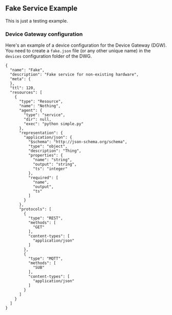## Fake Service Example

This is just a testing example.

### Device Gateway configuration

Here's an example of a device configuration for the Device Gateway (DGW). You need to create a `fake.json` file (or any other unique name) in the `devices` configuration folder of the DWG.

    {
      "name": "Fake",
      "description": "Fake service for non-existing hardware",
      "meta": {
      },
      "ttl": 120,
      "resources": [
        {
          "type": "Resource",
          "name": "Nothing",
          "agent": {
            "type": "service",
            "dir": null,
            "exec": "python simple.py"
          },
          "representation": {
            "application/json": {
              "$schema": "http://json-schema.org/schema",
              "type": "object",
              "description": "Thing",
              "properties": {
                "name": "string",
                "output": "string",
                "ts": "integer"
              },
              "required": [
                "name",
                "output",
                "ts"
              ]
            }
          },
          "protocols": [
            {
              "type": "REST",
              "methods": [
                "GET"
              ],
              "content-types": [
                "application/json"
              ]
            },
            {
              "type": "MQTT",
              "methods": [
                "SUB"
              ],
              "content-types": [
                "application/json"
              ]
            }
          ]
        }
      ]
    }
